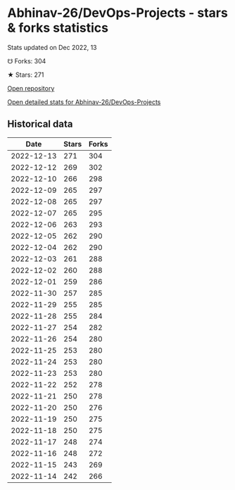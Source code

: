 # Abhinav-26/DevOps-Projects - stars & forks statistics

Stats updated on Dec 2022, 13

☋ Forks: 304

★ Stars: 271

[Open repository](https://github.com/Abhinav-26/DevOps-Projects)

[Open detailed stats for Abhinav-26/DevOps-Projects](https://reviewgithub.com/rep/Abhinav-26/DevOps-Projects)

## Historical data
| Date | Stars | Forks |
|------|-------|-------|
| 2022-12-13 | 271 | 304 | 
| 2022-12-12 | 269 | 302 | 
| 2022-12-10 | 266 | 298 | 
| 2022-12-09 | 265 | 297 | 
| 2022-12-08 | 265 | 297 | 
| 2022-12-07 | 265 | 295 | 
| 2022-12-06 | 263 | 293 | 
| 2022-12-05 | 262 | 290 | 
| 2022-12-04 | 262 | 290 | 
| 2022-12-03 | 261 | 288 | 
| 2022-12-02 | 260 | 288 | 
| 2022-12-01 | 259 | 286 | 
| 2022-11-30 | 257 | 285 | 
| 2022-11-29 | 255 | 285 | 
| 2022-11-28 | 255 | 284 | 
| 2022-11-27 | 254 | 282 | 
| 2022-11-26 | 254 | 280 | 
| 2022-11-25 | 253 | 280 | 
| 2022-11-24 | 253 | 280 | 
| 2022-11-23 | 253 | 280 | 
| 2022-11-22 | 252 | 278 | 
| 2022-11-21 | 250 | 278 | 
| 2022-11-20 | 250 | 276 | 
| 2022-11-19 | 250 | 275 | 
| 2022-11-18 | 250 | 275 | 
| 2022-11-17 | 248 | 274 | 
| 2022-11-16 | 248 | 272 | 
| 2022-11-15 | 243 | 269 | 
| 2022-11-14 | 242 | 266 | 

